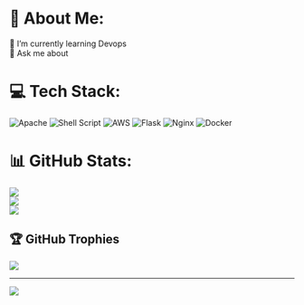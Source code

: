 # 💫 About Me:
 🌱 I’m currently learning Devops <br>💬 Ask me about<br>


# 💻 Tech Stack:
![Apache](https://img.shields.io/badge/apache-%23D42029.svg?style=for-the-badge&logo=apache&logoColor=white) ![Shell Script](https://img.shields.io/badge/shell_script-%23121011.svg?style=for-the-badge&logo=gnu-bash&logoColor=white) ![AWS](https://img.shields.io/badge/AWS-%23FF9900.svg?style=for-the-badge&logo=amazon-aws&logoColor=white) ![Flask](https://img.shields.io/badge/flask-%23000.svg?style=for-the-badge&logo=flask&logoColor=white) ![Nginx](https://img.shields.io/badge/nginx-%23009639.svg?style=for-the-badge&logo=nginx&logoColor=white) ![Docker](https://img.shields.io/badge/docker-%230db7ed.svg?style=for-the-badge&logo=docker&logoColor=white)
# 📊 GitHub Stats:
![](https://github-readme-stats.vercel.app/api?username=mayur4279&theme=dark&hide_border=false&include_all_commits=false&count_private=false)<br/>
![](https://github-readme-streak-stats.herokuapp.com/?user=mayur4279&theme=dark&hide_border=false)<br/>
![](https://github-readme-stats.vercel.app/api/top-langs/?username=mayur4279&theme=dark&hide_border=false&include_all_commits=false&count_private=false&layout=compact)

## 🏆 GitHub Trophies
![](https://github-profile-trophy.vercel.app/?username=mayur4279&theme=radical&no-frame=false&no-bg=true&margin-w=4)

---
[![](https://visitcount.itsvg.in/api?id=mayur4279&icon=0&color=0)](https://visitcount.itsvg.in)

<!-- Proudly created with GPRM ( https://gprm.itsvg.in ) -->


